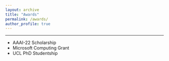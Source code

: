 ```yaml
---
layout: archive
title: "Awards"
permalink: /awards/
author_profile: true
---
```


------
* AAAI-22 Scholarship
* Microsoft Computing Grant
* UCL PhD Studentship
